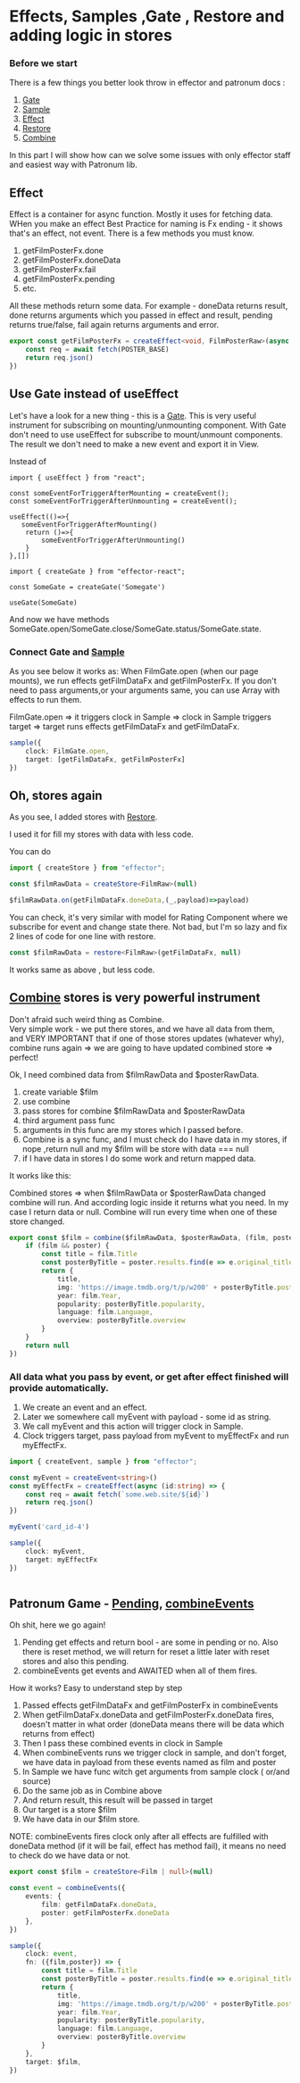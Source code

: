 # Effects, Samples ,Gate , Restore and adding logic in stores

### Before we start

There is a few things you better look throw in effector and patronum docs :

1) [Gate](https://effector.dev/docs/api/effector-vue/gate/)
2) [Sample](https://effector.dev/docs/api/effector/sample)
3) [Effect](https://effector.dev/docs/api/effector/effect)
4) [Restore](https://effector.dev/docs/api/effector/restore)
5) [Combine](https://effector.dev/docs/api/effector/combine)

In this part I will show how can we solve some issues with only effector staff and easiest way with Patronum lib.

## Effect

Effect is a container for async function. Mostly it uses for fetching data. 
WHen you make an effect Best Practice for naming is Fx ending - it shows that's an effect, not event.
There is a few methods you must know. 

1) getFilmPosterFx.done 
2) getFilmPosterFx.doneData
3) getFilmPosterFx.fail
4) getFilmPosterFx.pending 
5) etc.

All these methods return some data. For example - doneData returns result, done returns arguments which you passed in effect and result, pending returns true/false, fail again returns arguments and error.

```ts
export const getFilmPosterFx = createEffect<void, FilmPosterRaw>(async () => {
    const req = await fetch(POSTER_BASE)
    return req.json()
})

```
## Use Gate instead of useEffect

Let's have a look for a new thing - this is a [Gate](https://effector.dev/docs/api/effector-vue/gate/).
This is very useful instrument for subscribing  on mounting/unmounting component. With Gate don't need to use useEffect for subscribe to mount/unmount components.
The result we don't need to make a new event and export it in View.

Instead of

```tsx
import { useEffect } from "react";

const someEventForTriggerAfterMounting = createEvent();
const someEventForTriggerAfterUnmounting = createEvent();

useEffect(()=>{
   someEventForTriggerAfterMounting() 
    return ()=>{
        someEventForTriggerAfterUnmounting()
    }
},[])
```

```tsx
import { createGate } from "effector-react";

const SomeGate = createGate('Somegate')

useGate(SomeGate)
```

And now we have methods SomeGate.open/SomeGate.close/SomeGate.status/SomeGate.state.

### Connect Gate and [Sample]()
As you see below it works as:
When FilmGate.open (when our page mounts), we run effects getFilmDataFx and getFilmPosterFx. If you don't need to pass arguments,or your arguments same, you can use Array with effects to run them.

FilmGate.open => it triggers clock in Sample => clock in Sample triggers target => target runs effects getFilmDataFx and getFilmDataFx.

```ts
sample({
    clock: FilmGate.open,
    target: [getFilmDataFx, getFilmPosterFx]
})


```

## Oh, stores again

As you see, I added stores with [Restore](https://effector.dev/docs/api/effector/restore). 

I used it for fill my stores with data with less code.

You can do

```ts
import { createStore } from "effector";

const $filmRawData = createStore<FilmRaw>(null)

$filmRawData.on(getFilmDataFx.doneData,(_,payload)=>payload)

```
You can check, it's very similar with model for Rating Component where we subscribe for event and change state there.
Not bad, but I'm so lazy and fix 2 lines of code for one line with restore.

```ts
const $filmRawData = restore<FilmRaw>(getFilmDataFx, null)
```
It works same as above , but less code.

## [Combine](https://effector.dev/docs/api/effector/combine) stores is very powerful instrument

Don't afraid such weird thing as Combine.    
Very simple work - we put there stores, and we have all data from them, and VERY IMPORTANT that if one of those stores updates (whatever why), combine runs again => we are going to have updated combined store  => perfect!

Ok, I need combined data from $filmRawData and $posterRawData.

1) create variable $film 
2) use combine 
3) pass stores for combine $filmRawData and $posterRawData
4) third argument pass func
5) arguments in this func are my stores which I passed before.
6) Combine is a sync func, and I must check do I have data in my stores, if nope ,return null and my $film will be store with data === null
7) if I have data in stores I do some work and return mapped data.

It works like this:

Combined stores => when $filmRawData or $posterRawData changed combine will run. And according logic inside it returns what you need. In my case I return data or null.
Combine will run every time when one of these store changed.


```ts
export const $film = combine($filmRawData, $posterRawData, (film, poster) => {
    if (film && poster) {
        const title = film.Title
        const posterByTitle = poster.results.find(e => e.original_title === title)!
        return {
            title,
            img: 'https://image.tmdb.org/t/p/w200' + posterByTitle.poster_path,
            year: film.Year,
            popularity: posterByTitle.popularity,
            language: film.Language,
            overview: posterByTitle.overview
        }
    }
    return null
})


```

### All data what you pass by event, or get after effect finished will provide automatically.

1) We create an event and an effect.
2) Later we somewhere call myEvent with payload - some id as string.
3) We call myEvent and this action will trigger clock in Sample.
4) Clock triggers target, pass payload from myEvent to myEffectFx and run myEffectFx.

```ts
import { createEvent, sample } from "effector";

const myEvent = createEvent<string>()
const myEffectFx = createEffect(async (id:string) => {
    const req = await fetch(`some.web.site/${id}`)
    return req.json()
})

myEvent('card_id-4')

sample({
    clock: myEvent,
    target: myEffectFx
})



```




## Patronum Game - [Pending](https://github.com/effector/patronum#pending), [combineEvents](https://github.com/effector/patronum#combineevents)

Oh  shit, here we go again!

1) Pending get effects and return bool - are some in pending or no. Also there is reset method, we will return for reset a little later with reset stores and also this pending.
2) combineEvents get events and AWAITED when all of them fires.

How it works? Easy to understand step by step

1) Passed effects getFilmDataFx and getFilmPosterFx in combineEvents
2) When getFilmDataFx.doneData and  getFilmPosterFx.doneData fires, doesn't matter in what order (doneData means there will be data which returns from effect)
3) Then I pass these combined events in clock in Sample
4) When combineEvents runs we trigger clock in sample, and don't forget, we have data in payload from these events named as  film and poster
5) In Sample we have func witch get arguments from sample clock ( or/and source) 
6) Do the same job as in Combine above
7) And return result, this result will be passed in target
8) Our target is a store $film
9) We have data in our $film store.

NOTE: combineEvents fires clock only after all effects are fulfilled with doneData method (if it will be fail, effect has method fail), it means no need to  check do we have data or not.

```ts
export const $film = createStore<Film | null>(null)

const event = combineEvents({
    events: {
        film: getFilmDataFx.doneData,
        poster: getFilmPosterFx.doneData
    },
})

sample({
    clock: event,
    fn: ({film,poster}) => {
        const title = film.Title
        const posterByTitle = poster.results.find(e => e.original_title === title)!
        return {
            title,
            img: 'https://image.tmdb.org/t/p/w200' + posterByTitle.poster_path,
            year: film.Year,
            popularity: posterByTitle.popularity,
            language: film.Language,
            overview: posterByTitle.overview
        }
    },
    target: $film,
})



```
